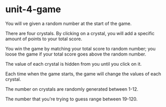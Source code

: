# unit-4-game
You will ve given a random number at the start of the game.

There are four crystals. By clicking on a crystal, you will add a specific amount of points to your total score.

You win the game by matching your total score to random number; you loose the game if your total score goes above the random number.

The value of each crystal is hidden from you until you click on it.

Each time when the game starts, the game will change the values of each crystal.

The number on crystals are randomly generated between 1-12.

The number that you're trying to guess range between 19-120.